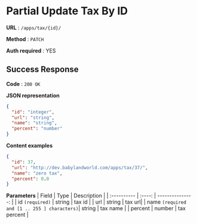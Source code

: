 # Partial Update Tax By ID

**URL** : `/apps/tax/{id}/`

**Method** : `PATCH`

**Auth required** : YES

## Success Response

**Code** : `200 OK`

**JSON representation**

```json
{
  "id": "integer",
  "url": "string",
  "name": "string",
  "percent": "number"
}
```

**Content examples**

```json
{
  "id": 37,
  "url": "http://dev.babylandworld.com/apps/tax/37/",
  "name": "zero tax",
  "percent": 0.0
}
```

**Parameters**
| Field | Type | Description |
| :---------- | :----: | ---------------: |
| id `(required)` | string | tax id |
| url | string | tax url|
| name `(required and [1 .. 255 ] characters)`| string | tax name |
| percent | number | tax percent |
